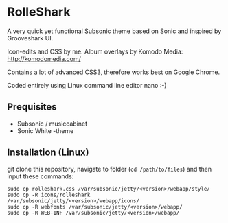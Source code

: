 RolleShark
=========================

A very quick yet functional Subsonic theme based on Sonic and inspired by Grooveshark UI.

Icon-edits and CSS by me.
Album overlays by Komodo Media: http://komodomedia.com/

Contains a lot of advanced CSS3, therefore works best on Google Chrome.

Coded entirely using Linux command line editor nano :-)

Prequisites
--------------

- Subsonic / musiccabinet
- Sonic White -theme

Installation (Linux)
--------------

git clone this repository, navigate to folder (`cd /path/to/files`) and then input these commands:

	sudo cp rolleshark.css /var/subsonic/jetty/<version>/webapp/style/
	sudo cp -R icons/rolleshark /var/subsonic/jetty/<version>/webapp/icons/
	sudo cp -R webfonts /var/subsonic/jetty/<version>/webapp/
	sudo cp -R WEB-INF /var/subsonic/jetty/<version>/webapp/
